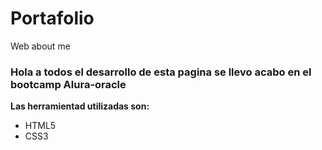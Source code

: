 # Portafolio
Web about me

### Hola a todos el desarrollo de esta pagina se llevo acabo en el bootcamp Alura-oracle

**Las herramientad utilizadas son:**
- HTML5
- CSS3

